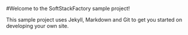

#Welcome to the SoftStackFactory sample project!

This sample project uses Jekyll, Markdown and Git to get you started on developing your own site.

